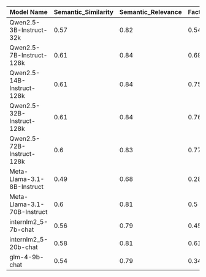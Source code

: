 | Model Name | Semantic_Similarity | Semantic_Relevance | Factual_Correctness | agent_count | search_count | pass_rate |
|--- | --- | --- | --- | --- | --- | ---|
| Qwen2.5-3B-Instruct-32k | 0.57 | 0.82 | 0.54 | 2.27 | 2.19 | 0.86 |
| Qwen2.5-7B-Instruct-128k | 0.61 | 0.84 | 0.69 | 1.68 | 1.53 | 1.0 |
| Qwen2.5-14B-Instruct-128k | 0.61 | 0.84 | 0.75 | 1.77 | 1.58 | 1.0 |
| Qwen2.5-32B-Instruct-128k | 0.61 | 0.84 | 0.76 | 1.77 | 1.51 | 1.0 |
| Qwen2.5-72B-Instruct-128k | 0.6 | 0.83 | 0.77 | 1.7 | 1.42 | 1.0 |
| Meta-Llama-3.1-8B-Instruct | 0.49 | 0.68 | 0.28 | 3.97 | 3.71 | 0.92 |
| Meta-Llama-3.1-70B-Instruct | 0.6 | 0.81 | 0.5 | 2.18 | 1.68 | 0.8 |
| internlm2_5-7b-chat | 0.56 | 0.79 | 0.45 | 2.98 | 2.42 | 0.91 |
| internlm2_5-20b-chat | 0.58 | 0.81 | 0.61 | 3.68 | 3.17 | 0.96 |
| glm-4-9b-chat | 0.54 | 0.79 | 0.34 | 3.05 | 0.15 | 0.89 |
